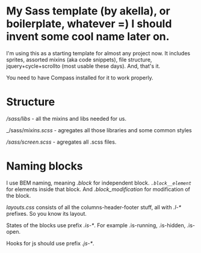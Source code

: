 My Sass template (by akella), or boilerplate, whatever =) I should invent some cool name later on.
=============

I'm using this as a starting template for almost any project now.
It includes sprites, assorted mixins (aka code snippets), file structure, jquery+cycle+scrollto (most usable these days).
And, that's it.

You need to have Compass installed for it to work properly.

Structure
=============
_/sass/libs_ - all the mixins and libs needed for us.

_/sass/_mixins.scss_ - agregates all those libraries and some common styles

_/sass/screen.scss_ - agregates all .scss files.

Naming blocks
=============
I use BEM naming, meaning _.block_ for independent block. _`.block__element`_ for elements inside that block. And _.block_modification_ for modification of the block.

_layouts.css_ consists of all the columns-header-footer stuff, all with _.l-*_ prefixes. So you know its layout.

States of the blocks use prefix _.is-*_. For example .is-running, .is-hidden, .is-open.

Hooks for js should use prefix _.js-*_.
